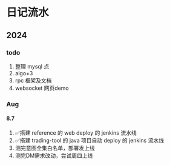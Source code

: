 日记流水
===

2024
----

### todo

1. 整理 mysql 点
2. algo+3
3. rpc 框架及文档
4. websocket 网页demo

### Aug

#### 8.7

1. ✅搭建 reference 的 web deploy 的 jenkins 流水线
2. ✅搭建 trading-tool 的 java 项目自动 deploy 的 jenkins 流水线
3. 测完意图全集白名单，部署发上线
4. 测完DM需求改动，尝试周四上线
